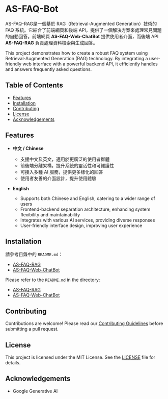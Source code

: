 # AS-FAQ-Bot

AS-FAQ-RAG是一個基於 RAG（Retrieval-Augmented Generation）技術的 FAQ 系統。它結合了前端網頁和後端 API，提供了一個解決方案來處理常見問題的自動回答。前端網頁 **AS-FAQ-Web-ChatBot** 提供使用者介面，而後端 API **AS-FAQ-RAG** 負責處理資料檢索與生成回答。

This project demonstrates how to create a robust FAQ system using Retrieval-Augmented Generation (RAG) technology. By integrating a user-friendly web interface with a powerful backend API, it efficiently handles and answers frequently asked questions.


## Table of Contents

- [Features](#features)
- [Installation](#installation)
- [Contributing](#contributing)
- [License](#license)
- [Acknowledgements](#acknowledgements)



## Features

- **中文 / Chinese**
  - 支援中文及英文，適用於更廣泛的使用者群體
  - 前後端分離架構，提升系統的靈活性和可維護性
  - 可接入多種 AI 服務，提供更多樣化的回答
  - 使用者友善的介面設計，提升使用體驗

- **English**
  - Supports both Chinese and English, catering to a wider range of users
  - Frontend-backend separation architecture, enhancing system flexibility and maintainability
  - Integrates with various AI services, providing diverse responses
  - User-friendly interface design, improving user experience



## Installation

請參考目錄中的 `README.md`：
- [AS-FAQ-RAG](AS-FAQ-RAG/README.md)
- [AS-FAQ-Web-ChatBot](AS-FAQ-Web-ChatBot/README.md)

Please refer to the `README.md` in the directory:
- [AS-FAQ-RAG](AS-FAQ-RAG/README.md)
- [AS-FAQ-Web-ChatBot](AS-FAQ-Web-ChatBot/README.md)



## Contributing

Contributions are welcome! Please read our [Contributing Guidelines](CONTRIBUTING.md) before submitting a pull request.



## License

This project is licensed under the MIT License. See the [LICENSE](LICENSE) file for details.



## Acknowledgements

- Google Generative AI
